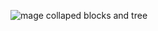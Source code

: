 ![mage collaped blocks and tree](https://github.com/GBlanch/Data-Engineering/assets/136500426/25b8bbce-5d0a-4349-8309-d304ebff7b1e)
